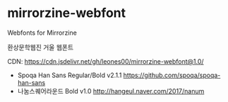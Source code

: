 # mirrorzine-webfont
Webfonts for Mirrorzine

환상문학웹진 거울 웹폰트

CDN: https://cdn.jsdelivr.net/gh/leones00/mirrorzine-webfont@1.0/

- Spoqa Han Sans Regular/Bold v2.1.1 https://github.com/spoqa/spoqa-han-sans
- 나눔스퀘어라운드 Bold v1.0 http://hangeul.naver.com/2017/nanum
